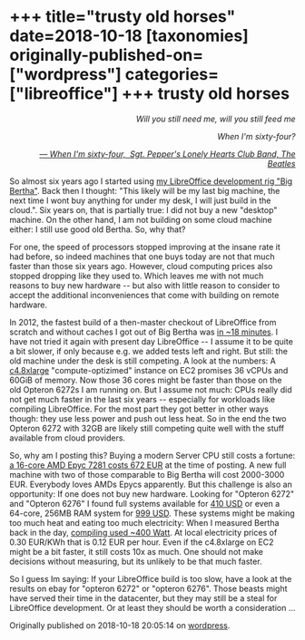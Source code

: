 +++
title="trusty old horses"
date=2018-10-18
[taxonomies]
originally-published-on=["wordpress"]
categories=["libreoffice"]
+++
trusty old horses
=================

<p style="text-align:right;"><em>Will you still need me, will you still feed me</em></p>
<p style="text-align:right;"><em>When I'm sixty-four?</em></p>
<p style="text-align:right;"><em><a href="https://www.youtube.com/watch?v=8AglUMCKyns">— When I'm sixty-four,  Sgt. Pepper's Lonely Hearts Club Band, The Beatles</a></em></p>

So almost six years ago I started using <a href="https://skyfromme.wordpress.com/2012/11/12/dicke-bertha-online/">my LibreOffice development rig "Big Bertha"</a>. Back then I thought: "This likely will be my last big machine, the next time I wont buy anything for under my desk, I will just build in the cloud.". Six years on, that is partially true: I did not buy a new "desktop" machine. On the other hand, I am not building on some cloud machine either: I still use good old Bertha. So, why that?

For one, the speed of processors stopped improving at the insane rate it had before, so indeed machines that one buys today are not that much faster than those six years ago. However, cloud computing prices also stopped dropping like they used to. Which leaves me with not much reasons to buy new hardware -- but also with little reason to consider to accept the additional inconveniences that come with building on remote hardware.

In 2012, the fastest build of a then-master checkout of LibreOffice from scratch and without caches I got out of Big Bertha was <a href="https://skyfromme.wordpress.com/2012/11/12/dicke-bertha-online/">in ~18 minutes</a>. I have not tried it again with present day LibreOffice -- I assume it to be quite a bit slower, if only because e.g. we added tests left and right. But still: the old machine under the desk is still competing. A look at the numbers: A <a href="https://aws.amazon.com/ec2/pricing/on-demand/">c4.8xlarge</a> "compute-optizimed" instance on EC2 promises 36 vCPUs and 60GiB of memory. Now those 36 cores might be faster than those on the old Opteron 6272s I am running on. But I assume not much: CPUs really did not get much faster in the last six years -- especially for workloads like compiling LibreOffice. For the most part they got better in other ways though: they use less power and push out less heat. So in the end the two Opteron 6272 with 32GB are likely still competing quite well with the stuff available from cloud providers.

So, why am I posting this? Buying a modern Server CPU still costs a fortune: <a href="https://www.heise.de/preisvergleich/amd-epyc-7281-ps7281bevgaaf-a1643088.html?hloc=at&amp;hloc=de">a 16-core AMD Epyc 7281 costs 672 EUR</a> at the time of posting. A new full machine with two of those comparable to Big Bertha will cost 2000-3000 EUR. Everybody loves AMDs Epycs apparently. But this challenge is also an opportunity: If one does not buy new hardware. Looking for "Opteron 6272" and "Opteron 6276" I found full systems available for <a href="https://www.ebay.com/itm/A2-UXS-Server-1U-Supermicro-H8DGU-F-2x-AMD-G34-Opteron-6272-16-Core-32GB-2x-PS/132691878465">410 USD</a> or even a 64-core, 256MB RAM system for <a href="https://www.ebay.com/itm/DELL-PowerEdge-R815-4x-Opteron-6276-64-cores-2-3Ghz-256GB-H700-2-5-6-bay-Server/283080863447">999 USD</a>. These systems might be making too much heat and eating too much electricity: When I measured Bertha back in the day, <a href="https://skyfromme.wordpress.com/2013/08/20/powerplay/">compiling used ~400 Watt</a>. At local electricity prices of 0.30 EUR/KWh that is 0.12 EUR per hour. Even if the c4.8xlarge on EC2 might be a bit faster, it still costs 10x as much. One should not make decisions without measuring, but its unlikely to be that much faster.

So I guess Im saying: If your LibreOffice build is too slow, have a look at the results on ebay for "opteron 6272" or "opteron 6276". Those beasts might have served their time in the datacenter, but they may still be a steal for LibreOffice development. Or at least they should be worth a consideration ...

Originally published on 2018-10-18 20:05:14 on [wordpress](https://skyfromme.wordpress.com/2018/10/18/1462/).
